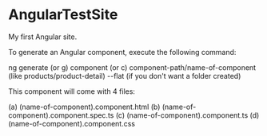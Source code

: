 # AngularTestSite
My first Angular site.

To generate an Angular component, execute the following command:

ng generate (or g) component (or c) component-path/name-of-component (like products/product-detail) --flat (if you don't want a folder created)

This component will come with 4 files:

(a) (name-of-component).component.html
(b) (name-of-component).component.spec.ts
(c) (name-of-component).component.ts
(d) (name-of-component).component.css

